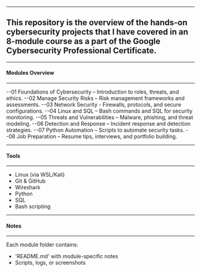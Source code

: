 ----

## This repository is the overview of the hands-on cybersecurity projects that I have covered in an 8-module course as a part of the Google Cybersecurity Professional Certificate.


----

#### Modules Overview ####
---------------------------

--01 Foundations of Cybersecurity – Introduction to roles, threats, and ethics.
--02 Manage Security Risks – Risk management frameworks and assessments.
--03 Network Security - Firewalls, protocols, and secure configurations.
--04 Linux and SQL – Bash commands and SQL for security monitoring.
--05 Threats and Vulnerabilities – Malware, phishing, and threat modeling.
--06 Detection and Response – Incident response and detection strategies.
--07 Python Automation – Scripts to automate security tasks.
--08 Job Preparation – Resume tips, interviews, and portfolio building.

----

#### Tools ####
---------------- 

- Linux (via WSL/Kali)
- Git & GitHub
- Wireshark
- Python
- SQL
- Bash scripting

----

#### Notes ####
----------------

Each module folder contains:
- 'README.md' with module-specific notes
- Scripts, logs, or screenshots
